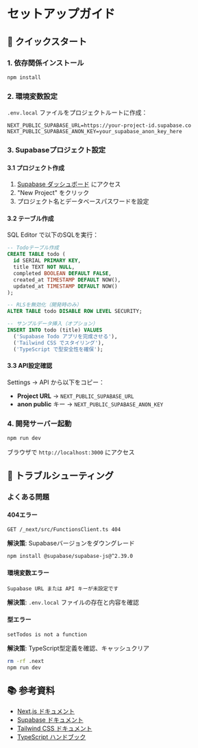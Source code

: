 # セットアップガイド

## 🚀 クイックスタート

### 1. 依存関係インストール
```bash
npm install
```

### 2. 環境変数設定
`.env.local` ファイルをプロジェクトルートに作成：

```env
NEXT_PUBLIC_SUPABASE_URL=https://your-project-id.supabase.co
NEXT_PUBLIC_SUPABASE_ANON_KEY=your_supabase_anon_key_here
```

### 3. Supabaseプロジェクト設定

#### 3.1 プロジェクト作成
1. [Supabase ダッシュボード](https://supabase.com/dashboard) にアクセス
2. "New Project" をクリック
3. プロジェクト名とデータベースパスワードを設定

#### 3.2 テーブル作成
SQL Editor で以下のSQLを実行：

```sql
-- Todoテーブル作成
CREATE TABLE todo (
  id SERIAL PRIMARY KEY,
  title TEXT NOT NULL,
  completed BOOLEAN DEFAULT FALSE,
  created_at TIMESTAMP DEFAULT NOW(),
  updated_at TIMESTAMP DEFAULT NOW()
);

-- RLSを無効化（開発時のみ）
ALTER TABLE todo DISABLE ROW LEVEL SECURITY;

-- サンプルデータ挿入（オプション）
INSERT INTO todo (title) VALUES 
  ('Supabase Todo アプリを完成させる'),
  ('Tailwind CSS でスタイリング'),
  ('TypeScript で型安全性を確保');
```

#### 3.3 API設定確認
Settings → API から以下をコピー：
- **Project URL** → `NEXT_PUBLIC_SUPABASE_URL`
- **anon public** キー → `NEXT_PUBLIC_SUPABASE_ANON_KEY`

### 4. 開発サーバー起動
```bash
npm run dev
```

ブラウザで `http://localhost:3000` にアクセス

## 🔧 トラブルシューティング

### よくある問題

#### 404エラー
```
GET /_next/src/FunctionsClient.ts 404
```
**解決策**: Supabaseバージョンをダウングレード
```bash
npm install @supabase/supabase-js@^2.39.0
```

#### 環境変数エラー
```
Supabase URL または API キーが未設定です
```
**解決策**: `.env.local` ファイルの存在と内容を確認

#### 型エラー
```
setTodos is not a function
```
**解決策**: TypeScript型定義を確認、キャッシュクリア
```bash
rm -rf .next
npm run dev
```

## 📚 参考資料

- [Next.js ドキュメント](https://nextjs.org/docs)
- [Supabase ドキュメント](https://supabase.com/docs)
- [Tailwind CSS ドキュメント](https://tailwindcss.com/docs)
- [TypeScript ハンドブック](https://www.typescriptlang.org/docs/)
